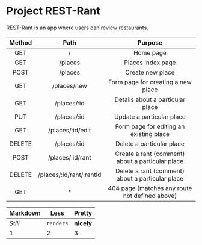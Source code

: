 # Project REST-Rant

REST-Rant is an app where users can review restaurants.


  |  Method   |  Path    |  Purpose |
  |:---------:|:--------:|:----------:|
  |  GET	  |  /       |  Home page  |
  |  GET      |  /places |  Places index page  |
  |  POST	  |  /places |	Create new place  |
  |  GET 	  |  /places/new  |	Form page for creating a new place  |
  |  GET	  |  /places/:id  |	Details about a particular place  |
  |  PUT	  |  /places/:id  |	Update a particular place  |
  |  GET	  |  /places/:id/edit  |	Form page for editing an existing place  |
  |  DELETE	  |  /places/:id  |	Delete a particular place  |
  |  POST	  |  /places/:id/rant  |	Create a rant (comment) about a particular place  |
  |  DELETE	  |  /places/:id/rant/:rantId  |	Delete a rant (comment) about a particular place  |
  |  GET	  |  *       |	404 page (matches any route not defined above)  |

Markdown | Less | Pretty
--- | --- | ---
*Still* | `renders` | **nicely**
1 | 2 | 3